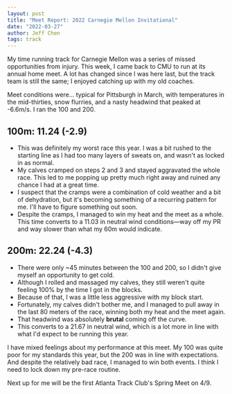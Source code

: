 ```yaml
---
layout: post
title: "Meet Report: 2022 Carnegie Mellon Invitational"
date: "2022-03-27"
author: Jeff Chen
tags: track
---
```


My time running track for Carnegie Mellon was a series of missed opportunities from injury. This week, I came back to CMU to run at its annual home meet. A lot has changed since I was here last, but the track team is still the same; I enjoyed catching up with my old coaches.

Meet conditions were... typical for Pittsburgh in March, with temperatures in the mid-thirties, snow flurries, and a nasty headwind that peaked at -6.6m/s. I ran the 100 and 200.

<!-- excerpt -->

## 100m: 11.24 (-2.9)

- This was definitely my worst race this year. I was a bit rushed to the starting line as I had too many layers of sweats on, and wasn't as locked in as normal.
- My calves cramped on steps 2 and 3 and stayed aggravated the whole race. This led to me popping up pretty much right away and ruined any chance I had at a great time.
- I suspect that the cramps were a combination of cold weather and a bit of dehydration, but it's becoming something of a recurring pattern for me. I'll have to figure something out soon.
- Despite the cramps, I managed to win my heat and the meet as a whole. This time converts to a 11.03 in neutral wind conditions—way off my PR and way slower than what my 60m would indicate.

## 200m: 22.24 (-4.3)

- There were only ~45 minutes between the 100 and 200, so I didn't give myself an opportunity to get cold.
- Although I rolled and massaged my calves, they still weren't quite feeling 100% by the time I got in the blocks.
- Because of that, I was a little less aggressive with my block start.
- Fortunately, my calves didn't bother me, and I managed to pull away in the last 80 meters of the race, winning both my heat and the meet again.
- That headwind was absolutely **brutal** coming off the curve.
- This converts to a 21.67 in neutral wind, which is a lot more in line with what I'd expect to be running this year.

I have mixed feelings about my performance at this meet. My 100 was quite poor for my standards this year, but the 200 was in line with expectations. And despite the relatively bad race, I managed to win both events. I think I need to lock down my pre-race routine.

Next up for me will be the first Atlanta Track Club's Spring Meet on 4/9.